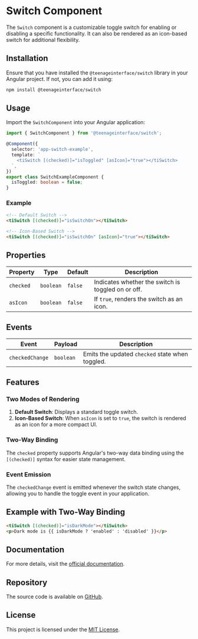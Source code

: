 # Switch Component

The `Switch` component is a customizable toggle switch for enabling or disabling a specific functionality. It can also be rendered as an icon-based switch for additional flexibility.

## Installation

Ensure that you have installed the `@teenageinterface/switch` library in your Angular project. If not, you can add it using:

```bash
npm install @teenageinterface/switch
```

## Usage

Import the `SwitchComponent` into your Angular application:

```typescript
import { SwitchComponent } from '@teenageinterface/switch';

@Component({
  selector: 'app-switch-example',
  template: `
    <tiSwitch [(checked)]="isToggled" [asIcon]="true"></tiSwitch>
  `,
})
export class SwitchExampleComponent {
  isToggled: boolean = false;
}
```

### Example

```html
<!-- Default Switch -->
<tiSwitch [(checked)]="isSwitchOn"></tiSwitch>

<!-- Icon-Based Switch -->
<tiSwitch [(checked)]="isSwitchOn" [asIcon]="true"></tiSwitch>
```

## Properties

| Property       | Type      | Default   | Description                                         |
|----------------|-----------|-----------|-----------------------------------------------------|
| `checked`      | `boolean` | `false`   | Indicates whether the switch is toggled on or off. |
| `asIcon`       | `boolean` | `false`   | If `true`, renders the switch as an icon.          |

## Events

| Event           | Payload    | Description                                     |
|------------------|------------|-------------------------------------------------|
| `checkedChange`  | `boolean`  | Emits the updated `checked` state when toggled.|

## Features

### Two Modes of Rendering

1. **Default Switch**: Displays a standard toggle switch.
2. **Icon-Based Switch**: When `asIcon` is set to `true`, the switch is rendered as an icon for a more compact UI.

### Two-Way Binding

The `checked` property supports Angular's two-way data binding using the `[(checked)]` syntax for easier state management.

### Event Emission

The `checkedChange` event is emitted whenever the switch state changes, allowing you to handle the toggle event in your application.

## Example with Two-Way Binding

```html
<tiSwitch [(checked)]="isDarkMode"></tiSwitch>
<p>Dark mode is {{ isDarkMode ? 'enabled' : 'disabled' }}</p>
```

## Documentation

For more details, visit the [official documentation]().  

## Repository

The source code is available on [GitHub](https://github.com/0K00/teenageinterface).  

## License

This project is licensed under the [MIT License](https://github.com/0K00/teenageinterface/blob/main/LICENSE.MD).  
